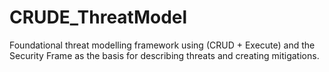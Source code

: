 CRUDE_ThreatModel
=================

Foundational threat modelling framework using (CRUD + Execute) and the Security Frame as the basis for describing threats and creating mitigations.
